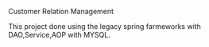 Customer Relation Management

This project done using the legacy spring farmeworks with DAO,Service,AOP with MYSQL.
